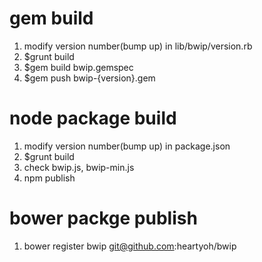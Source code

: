 # gem build

1. modify version number(bump up) in lib/bwip/version.rb
2. $grunt build
3. $gem build bwip.gemspec
4. $gem push bwip-{version}.gem

# node package build

1. modify version number(bump up) in package.json
2. $grunt build
3. check bwip.js, bwip-min.js
4. npm publish

# bower packge publish

1. bower register bwip git@github.com:heartyoh/bwip
